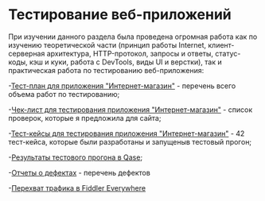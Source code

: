 # Тестирование веб-приложений

При изучении данного раздела была проведена огромная работа как по изучению теоретической части (принцип работы Internet, клиент-серверная архитектура, HTTP-протокол, запросы и ответы, статус-коды, кэш и куки, работа с DevTools, виды UI и верстки), так и практическая работа по тестированию веб-приложения:

-[Тест-план для приложения "Интернет-магазин"](https://docs.google.com/spreadsheets/d/19fQejrAFnkBhEWBGEH_Z1m-21Uko4gQLdmAEJdNyoFc/edit#gid=0) - перечень всего объема работ по тестированию;

-[Чек-лист для тестирования приложения "Интернет-магазин"](https://docs.google.com/spreadsheets/d/18qz2rKZyhEpV7AwkLGYukzE0aDy8REYhTDZYbAbVxMQ/edit#gid=0) - список проверок, которые я предложила для сайта;

-[Тест-кейсы для тестирования приложения "Интернет-магазин"](https://github.com/margaritakolomytceva/web/files/15244608/-.-.pdf) - 42 тест-кейса, которые были разработаны и запущеныв тестовый прогон;

-[Результаты тестового прогона в Qase](https://github.com/margaritakolomytceva/web/files/15348823/G7-Express%2Brun%2B2024_05_14.pdf);

-[Отчеты о дефектах](https://github.com/margaritakolomytceva/web/files/15365832/default.xlsx) - перечень дефектов

-[Перехват трафика в Fiddler Everywhere](https://drive.google.com/drive/folders/1hJF3j5jjRPh8zOWApdSRodIzDx5cSWff)
